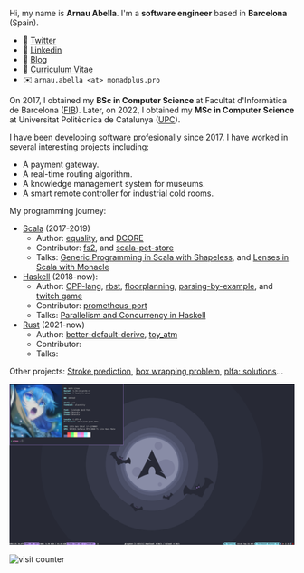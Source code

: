 Hi, my name is **Arnau Abella**. I'm a **software engineer** based in **Barcelona** (Spain).

- :link: [Twitter](https://twitter.com/monadplus)
- :link: [Linkedin](https://www.linkedin.com/in/arnau-abella/)
- :link: [Blog](https://monadplus.pro/)
- :scroll: [Curriculum Vitae](https://monadplus.pro/assets/documents/cv.pdf)
- :envelope: `arnau.abella <at> monadplus.pro`

On 2017, I obtained my **BSc in Computer Science** at Facultat d'Informàtica de Barcelona ([FIB](https://www.fib.upc.edu/en)). Later, on 2022, I obtained my **MSc in Computer Science** at Universitat Politècnica de Catalunya ([UPC](https://www.fib.upc.edu/)).

I have been developing software profesionally since 2017. 
I have worked in several interesting projects including:
- A payment gateway.
- A real-time routing algorithm.
- A knowledge management system for museums.
- A smart remote controller for industrial cold rooms.

My programming journey:
- [Scala](https://scala-lang.org/) (2017-2019)
  - Author: [equality](https://github.com/monadplus/equality), and [DCORE](https://github.com/dtim-upc/DCORE)
  - Contributor: [fs2](https://github.com/typelevel/fs2), and [scala-pet-store](https://github.com/pauljamescleary/scala-pet-store)
  - Talks: [Generic Programming in Scala with Shapeless](https://github.com/monadplus/intro-shapeless), and [Lenses in Scala with Monacle](https://github.com/monadplus/scala-lenses)
- [Haskell](https://www.haskell.org/) (2018-now):
  - Author: [CPP-lang](https://github.com/monadplus/CPP-lang), [rbst](https://hackage.haskell.org/package/rbst), [floorplanning](https://github.com/monadplus/floorplanning), [parsing-by-example](https://github.com/monadplus/parsing-by-example), and [twitch game](https://github.com/monadplus/twitch-game)
  - Contributor: [prometheus-port](https://github.com/on-ramp/prometheus-port)
  - Talks: [Parallelism and Concurrency in Haskell](https://github.com/monadplus/parconc-notes/tree/main/talk)
- [Rust](https://www.rust-lang.org/) (2021-now)
  - Author: [better-default-derive](https://crates.io/crates/better-default-derive), [toy_atm](https://github.com/monadplus/toy_atm)
  - Contributor:
  - Talks:

Other projects: [Stroke prediction](https://github.com/monadplus/ml-project), [box wrapping problem](https://github.com/monadplus/box_wrapping_problem), [plfa: solutions](https://github.com/monadplus/plfa-solutions)...

![screenshot desktop](./screenshot.png)

![visit counter](https://komarev.com/ghpvc/?username=monadplus&color=blueviolet&style=for-the-badge)

